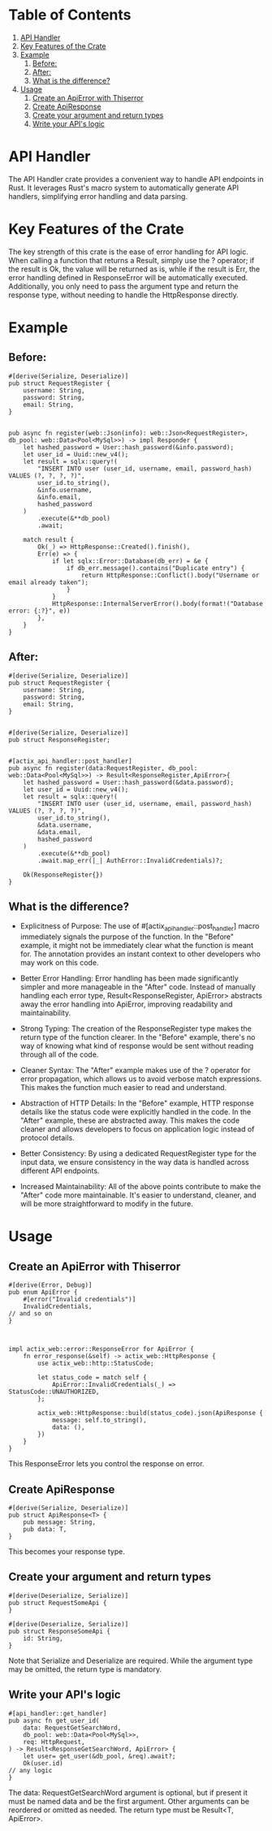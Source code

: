 
# Table of Contents

1.  [API Handler](#org3276e41)
2.  [Key Features of the Crate](#org23ecc8e)
3.  [Example](#org678e36e)
    1.  [Before:](#orge43980f)
    2.  [After:](#orgdffc84d)
    3.  [What is the difference?](#org79ebc44)
4.  [Usage](#orga597a5b)
    1.  [Create an ApiError with Thiserror](#orgd176b49)
    2.  [Create ApiResponse](#org922cd5f)
    3.  [Create your argument and return types](#org83c72f6)
    4.  [Write your API's logic](#org925fb9d)


<a id="org3276e41"></a>

# API Handler

The API Handler crate provides a convenient way to handle API endpoints in Rust. It leverages Rust's macro system to automatically generate API handlers, simplifying error handling and data parsing.


<a id="org23ecc8e"></a>

# Key Features of the Crate

The key strength of this crate is the ease of error handling for API logic. When calling a function that returns a Result, simply use the ? operator; if the result is Ok, the value will be returned as is, while if the result is Err, the error handling defined in ResponseError will be automatically executed. Additionally, you only need to pass the argument type and return the response type, without needing to handle the HttpResponse directly.


<a id="org678e36e"></a>

# Example


<a id="orge43980f"></a>

## Before:

    #[derive(Serialize, Deserialize)]
    pub struct RequestRegister {
    	username: String,
    	password: String,
    	email: String,
    }
    
    
    pub async fn register(web::Json(info): web::Json<RequestRegister>, db_pool: web::Data<Pool<MySql>>) -> impl Responder {
    	let hashed_password = User::hash_password(&info.password);
    	let user_id = Uuid::new_v4();
    	let result = sqlx::query!(
    		"INSERT INTO user (user_id, username, email, password_hash) VALUES (?, ?, ?, ?)",
    		user_id.to_string(),
    		&info.username,
    		&info.email,
    		hashed_password
    	)
    		.execute(&**db_pool)
    		.await;
    
    	match result {
    		Ok(_) => HttpResponse::Created().finish(),
    		Err(e) => {
    			if let sqlx::Error::Database(db_err) = &e {
    				if db_err.message().contains("Duplicate entry") {
    					return HttpResponse::Conflict().body("Username or email already taken");
    				}
    			}
    			HttpResponse::InternalServerError().body(format!("Database error: {:?}", e))
    		},
    	}
    }


<a id="orgdffc84d"></a>

## After:

    #[derive(Serialize, Deserialize)]
    pub struct RequestRegister {
    	username: String,
    	password: String,
    	email: String,
    }
    
    
    #[derive(Serialize, Deserialize)]
    pub struct ResponseRegister;
    
    
    #[actix_api_handler::post_handler]
    pub async fn register(data:RequestRegister, db_pool: web::Data<Pool<MySql>>) -> Result<ResponseRegister,ApiError>{
    	let hashed_password = User::hash_password(&data.password);
    	let user_id = Uuid::new_v4();
    	let result = sqlx::query!(
    		"INSERT INTO user (user_id, username, email, password_hash) VALUES (?, ?, ?, ?)",
    		user_id.to_string(),
    		&data.username,
    		&data.email,
    		hashed_password
    	)
    		.execute(&**db_pool)
    		.await.map_err(|_| AuthError::InvalidCredentials)?;
    
    	Ok(ResponseRegister{})
    }


<a id="org79ebc44"></a>

## What is the difference?

-   Explicitness of Purpose:
    The use of #[actix<sub>api</sub><sub>handler</sub>::post<sub>handler</sub>] macro immediately signals the purpose of the function. In the "Before" example, it might not be immediately clear what the function is meant for. The annotation provides an instant context to other developers who may work on this code.

-   Better Error Handling:
    Error handling has been made significantly simpler and more manageable in the "After" code. Instead of manually handling each error type, Result<ResponseRegister, ApiError> abstracts away the error handling into ApiError, improving readability and maintainability.

-   Strong Typing:
    The creation of the ResponseRegister type makes the return type of the function clearer. In the "Before" example, there's no way of knowing what kind of response would be sent without reading through all of the code.

-   Cleaner Syntax:
    The "After" example makes use of the ? operator for error propagation, which allows us to avoid verbose match expressions. This makes the function much easier to read and understand.

-   Abstraction of HTTP Details:
    In the "Before" example, HTTP response details like the status code were explicitly handled in the code. In the "After" example, these are abstracted away. This makes the code cleaner and allows developers to focus on application logic instead of protocol details.

-   Better Consistency:
    By using a dedicated RequestRegister type for the input data, we ensure consistency in the way data is handled across different API endpoints.

-   Increased Maintainability:
    All of the above points contribute to make the "After" code more maintainable. It's easier to understand, cleaner, and will be more straightforward to modify in the future.


<a id="orga597a5b"></a>

# Usage


<a id="orgd176b49"></a>

## Create an ApiError with Thiserror

    #[derive(Error, Debug)]
    pub enum ApiError {
        #[error("Invalid credentials")]
        InvalidCredentials,
    // and so on
    }
    
    
    
    impl actix_web::error::ResponseError for ApiError {
        fn error_response(&self) -> actix_web::HttpResponse {
            use actix_web::http::StatusCode;
    
            let status_code = match self {
                ApiError::InvalidCredentials(_) => StatusCode::UNAUTHORIZED,
            };
    
            actix_web::HttpResponse::build(status_code).json(ApiResponse {
                message: self.to_string(),
                data: (),
            })
        }
    }

This ResponseError lets you control the response on error.


<a id="org922cd5f"></a>

## Create ApiResponse

    #[derive(Serialize, Deserialize)]
    pub struct ApiResponse<T> {
        pub message: String,
        pub data: T,
    }

This becomes your response type.


<a id="org83c72f6"></a>

## Create your argument and return types

    #[derive(Deserialize, Serialize)]
    pub struct RequestSomeApi {
    }
    
    #[derive(Deserialize, Serialize)]
    pub struct ResponseSomeApi {
        id: String,
    }

Note that Serialize and Deserialize are required. While the argument type may be omitted, the return type is mandatory.


<a id="org925fb9d"></a>

## Write your API's logic

    #[api_handler::get_handler]
    pub async fn get_user_id(
        data: RequestGetSearchWord,
        db_pool: web::Data<Pool<MySql>>,
        req: HttpRequest,
    ) -> Result<ResponseGetSearchWord, ApiError> {
        let user= get_user(&db_pool, &req).await?;
        Ok(user.id)
    // any logic
    }

The data: RequestGetSearchWord argument is optional, but if present it must be named data and be the first argument. Other arguments can be reordered or omitted as needed. The return type must be Result<T, ApiError>.

